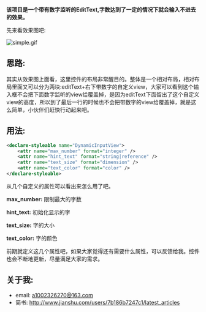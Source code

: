 **该项目是一个带有数字监听的EditText,字数达到了一定的情况下就会输入不进去的效果。**

先来看效果图吧:

![simple.gif](https://github.com/1002326270xc/NumberEditText/blob/master/photo/demo.gif)

## 思路:
   其实从效果图上面看，这里控件的布局非常醒目的。整体是一个相对布局，相对布局里面又可以分为两块:editText+右下带数字的自定义view，大家可以看到这个输入框不会把下面数字监听的view给覆盖掉，是因为editText下面留出了这个自定义view的高度，所以到了最后一行的时候也不会把带数字的view给覆盖掉，就是这么简单，小伙伴们赶快行动起来吧。

## 用法:
 
  ```xml
  <declare-styleable name="DynamicInputView">    
      <attr name="max_number" format="integer" />    
      <attr name="hint_text" format="string|reference" />    
      <attr name="text_size" format="dimension" />    
      <attr name="text_color" format="color" />
  </declare-styleable>
  ```


从几个自定义的属性可以看出来怎么用了吧。

**max_number:** 限制最大的字数

**hint_text:** 初始化显示的字

**text_size:** 字的大小

**text_color:** 字的颜色

前期就定义这几个属性吧，如果大家觉得还有需要什么属性，可以反馈给我。控件也会不断地更新，尽量满足大家的需求。

## 关于我:
   - email: a1002326270@163.com
   - 简书: http://www.jianshu.com/users/7b186b7247c1/latest_articles
